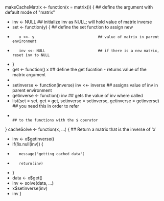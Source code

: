 makeCacheMatrix <- function(x = matrix()) { ## define the argument with default mode of "matrix"
+    inv <- NULL                             ## initialize inv as NULL; will hold value of matrix inverse 
+    set <- function(y) {                    ## define the set function to assign new 
+        x <<- y                             ## value of matrix in parent environment
+        inv <<- NULL                        ## if there is a new matrix, reset inv to NULL
+    }
+    get <- function() x                     ## define the get fucntion - returns value of the matrix argument
+    
+    setinverse <- function(inverse) inv <<- inverse  ## assigns value of inv in parent environment
+    getinverse <- function() inv                     ## gets the value of inv where called
+    list(set = set, get = get, setinverse = setinverse, getinverse = getinverse)  ## you need this in order to refer 
+                                                                                  ## to the functions with the $ operator
 }
 cacheSolve <- function(x, ...) {
         ## Return a matrix that is the inverse of 'x'
+    inv <- x$getinverse()
+    if(!is.null(inv)) {
+        message("getting cached data")
+        return(inv)
+    }
+    data <- x$get()
+    inv <- solve(data, ...)
+    x$setinverse(inv)
+    inv
 }
